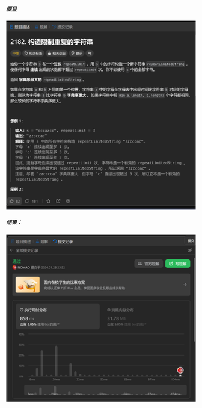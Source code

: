 ##### [题目](https://leetcode.cn/problems/construct-string-with-repeat-limit/description/)
![pic](img.png)
##### 结果：
![pic](result.png)